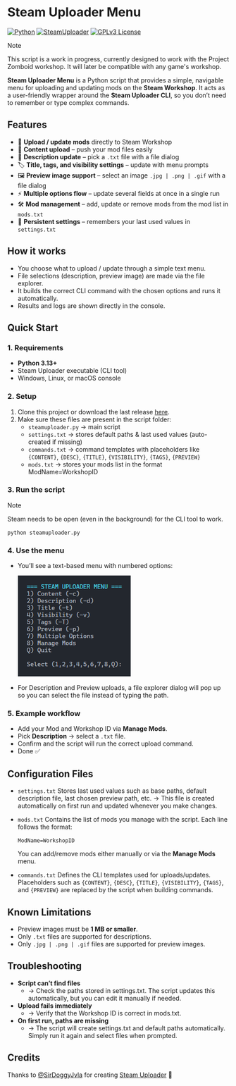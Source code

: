 # Steam Uploader Menu
[![Python](https://img.shields.io/badge/Python-v3.13.7-3776AB.svg?logo=python&logoColor=F2F2F2)](https://www.python.org/downloads/)
[![SteamUploader](https://img.shields.io/badge/SteamUploader-v0.6.0-16376D.svg?logo=steam&logoColor=F2F2F2)](https://github.com/SirDoggyJvla/Steam-Uploader/releases/tag/v0.6.0)
[![GPLv3 License](https://img.shields.io/badge/License-GPL%20v3-green.svg?logo=googledocs&logoColor=F2F2F2)](https://www.gnu.org/licenses/gpl-3.0.html)

> [!NOTE]
> This script is a work in progress, currently designed to work with the Project Zomboid workshop. It will later be compatible with any game's workshop.

**Steam Uploader Menu** is a Python script that provides a simple, navigable menu for uploading and updating mods on the **Steam Workshop**.
It acts as a user-friendly wrapper around the **Steam Uploader CLI**, so you don’t need to remember or type complex commands.

## Features
- 🚀 **Upload / update mods** directly to Steam Workshop
- 📂 **Content upload** – push your mod files easily
- 📝 **Description update** – pick a `.txt` file with a file dialog
- 🏷️ **Title, tags, and visibility settings** – update with menu prompts
- 🖼️ **Preview image support** – select an image `.jpg | .png | .gif` with a file dialog
- ⚡ **Multiple options flow** – update several fields at once in a single run
- 🛠️ **Mod management** – add, update or remove mods from the mod list in `mods.txt`
- 💾 **Persistent settings** – remembers your last used values in `settings.txt`

## How it works
- You choose what to upload / update through a simple text menu.
- File selections (description, preview image) are made via the file explorer.
- It builds the correct CLI command with the chosen options and runs it automatically.
- Results and logs are shown directly in the console.

## Quick Start
### 1. **Requirements**
  - **Python 3.13+**
  - Steam Uploader executable (CLI tool)
  - Windows, Linux, or macOS console

### 2. **Setup**
  1. Clone this project or download the last release [here](https://github.com/xberkth/Steam-Uploader-Menu/releases/latest).
  2. Make sure these files are present in the script folder:
     - `steamuploader.py` → main script
     - `settings.txt` → stores default paths & last used values (auto-created if missing)
     - `commands.txt` → command templates with placeholders like `{CONTENT}`, `{DESC}`, `{TITLE}`, `{VISIBILITY}`, `{TAGS}`, `{PREVIEW}`
     - `mods.txt` → stores your mods list in the format ModName=WorkshopID

### 3. **Run the script**
> [!NOTE]
> Steam needs to be open (even in the background) for the CLI tool to work.
```shell
python steamuploader.py
```

### 4. **Use the menu**
- You’ll see a text-based menu with numbered options:

    ![Steam Uploader Menu](https://raw.githubusercontent.com/xberkth/xberkth-stuff/refs/heads/main/steam-uploader-menu.png)
- For Description and Preview uploads, a file explorer dialog will pop up so you can select the file instead of typing the path.

### 5. **Example workflow**
  - Add your Mod and Workshop ID via **Manage Mods**.
  - Pick **Description** → select a `.txt` file.
  - Confirm and the script will run the correct upload command.
  - Done ✅

## Configuration Files
- `settings.txt`
  Stores last used values such as base paths, default description file, last chosen preview path, etc.
  → This file is created automatically on first run and updated whenever you make changes.

- `mods.txt`
  Contains the list of mods you manage with the script. Each line follows the format:
  ```
  ModName=WorkshopID
  ```
  You can add/remove mods either manually or via the **Manage Mods** menu.

- `commands.txt`
  Defines the CLI templates used for uploads/updates.
  Placeholders such as `{CONTENT}`, `{DESC}`, `{TITLE}`, `{VISIBILITY}`, `{TAGS}`, and `{PREVIEW}` are replaced by the script when building commands.

## Known Limitations
- Preview images must be **1 MB or smaller**.
- Only `.txt` files are supported for descriptions.
- Only `.jpg | .png | .gif` files are supported for preview images.

## Troubleshooting
- **Script can’t find files**
  - → Check the paths stored in settings.txt. The script updates this automatically, but you can edit it manually if needed.
- **Upload fails immediately**
  - → Verify that the Workshop ID is correct in mods.txt.
- **On first run, paths are missing**
  - → The script will create settings.txt and default paths automatically. Simply run it again and select files when prompted.

## Credits
Thanks to [@SirDoggyJvla](https://github.com/SirDoggyJvla) for creating [Steam Uploader](https://github.com/SirDoggyJvla/Steam-Uploader/) 🤘
